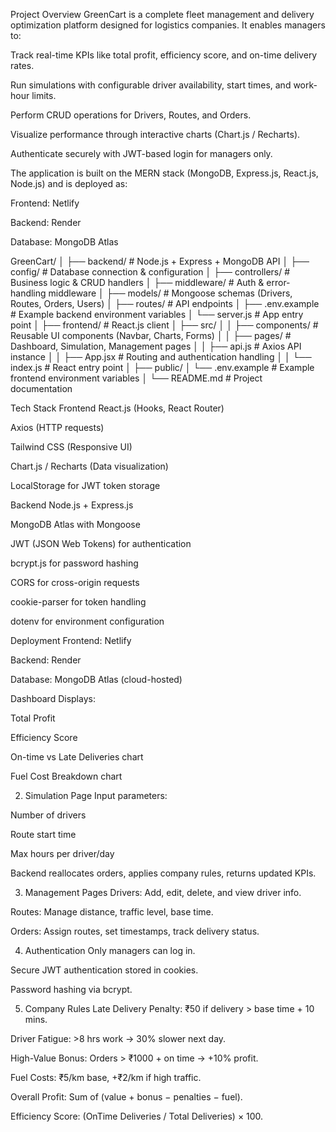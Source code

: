 Project Overview
GreenCart is a complete fleet management and delivery optimization platform designed for logistics companies.
It enables managers to:

Track real-time KPIs like total profit, efficiency score, and on-time delivery rates.

Run simulations with configurable driver availability, start times, and work-hour limits.

Perform CRUD operations for Drivers, Routes, and Orders.

Visualize performance through interactive charts (Chart.js / Recharts).

Authenticate securely with JWT-based login for managers only.

The application is built on the MERN stack (MongoDB, Express.js, React.js, Node.js) and is deployed as:

Frontend: Netlify

Backend: Render

Database: MongoDB Atlas


GreenCart/
│
├── backend/                # Node.js + Express + MongoDB API
│   ├── config/              # Database connection & configuration
│   ├── controllers/         # Business logic & CRUD handlers
│   ├── middleware/          # Auth & error-handling middleware
│   ├── models/              # Mongoose schemas (Drivers, Routes, Orders, Users)
│   ├── routes/              # API endpoints
│   ├── .env.example         # Example backend environment variables
│   └── server.js            # App entry point
│
├── frontend/               # React.js client
│   ├── src/
│   │   ├── components/      # Reusable UI components (Navbar, Charts, Forms)
│   │   ├── pages/           # Dashboard, Simulation, Management pages
│   │   ├── api.js           # Axios API instance
│   │   ├── App.jsx          # Routing and authentication handling
│   │   └── index.js         # React entry point
│   ├── public/
│   └── .env.example         # Example frontend environment variables
│
└── README.md               # Project documentation


Tech Stack
Frontend
React.js (Hooks, React Router)

Axios (HTTP requests)

Tailwind CSS (Responsive UI)

Chart.js / Recharts (Data visualization)

LocalStorage for JWT token storage

Backend
Node.js + Express.js

MongoDB Atlas with Mongoose

JWT (JSON Web Tokens) for authentication

bcrypt.js for password hashing

CORS for cross-origin requests

cookie-parser for token handling

dotenv for environment configuration

Deployment
Frontend: Netlify

Backend: Render

Database: MongoDB Atlas (cloud-hosted)


Dashboard
Displays:

Total Profit

Efficiency Score

On-time vs Late Deliveries chart

Fuel Cost Breakdown chart

2. Simulation Page
Input parameters:

Number of drivers

Route start time

Max hours per driver/day

Backend reallocates orders, applies company rules, returns updated KPIs.

3. Management Pages
Drivers: Add, edit, delete, and view driver info.

Routes: Manage distance, traffic level, base time.

Orders: Assign routes, set timestamps, track delivery status.

4. Authentication
Only managers can log in.

Secure JWT authentication stored in cookies.

Password hashing via bcrypt.

5. Company Rules
Late Delivery Penalty: ₹50 if delivery > base time + 10 mins.

Driver Fatigue: >8 hrs work → 30% slower next day.

High-Value Bonus: Orders > ₹1000 + on time → +10% profit.

Fuel Costs: ₹5/km base, +₹2/km if high traffic.

Overall Profit: Sum of (value + bonus − penalties − fuel).

Efficiency Score: (OnTime Deliveries / Total Deliveries) × 100.

